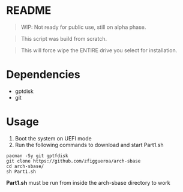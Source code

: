 # README

>WIP: Not ready for public use, still on alpha phase.

>This script was build from scratch.

>This will force wipe the ENTIRE drive you select for installation.

# Dependencies
- gptdisk
- git

# Usage
1) Boot the system on UEFI mode
2) Run the following commands to download and start Part1.sh

```
pacman -Sy git gptfdisk
git clone https://github.com/zfiggueroa/arch-sbase
cd arch-sbase/
sh Part1.sh
```
**Part1.sh** must be run from inside the arch-sbase directory to work

